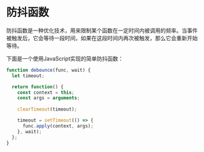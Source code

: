 # 防抖函数

防抖函数是一种优化技术，用来限制某个函数在一定时间内被调用的频率。当事件被触发后，它会等待一段时间，如果在这段时间内再次被触发，那么它会重新开始等待。

下面是一个使用JavaScript实现的简单防抖函数：


```javascript
function debounce(func, wait) {
  let timeout;

  return function() {
    const context = this;
    const args = arguments;
    
    clearTimeout(timeout);

    timeout = setTimeout(() => {
      func.apply(context, args);
    }, wait);
  };
}
```
